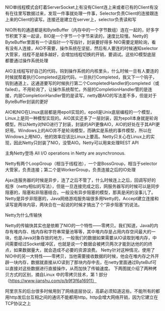 NIO单线程模式会盯着ServerSocket上有没有Client连上来或者已有的Client有没有在往里写数据过来，发现一件事就处理一件事，Selector负责Client的连接跟连上来的Client的读写。连接还是建立在server上，selector负责读和写

NIO所有的通道都是和ByteBuffer（内存中的一个字节数组）连在一起的，好多字节积累下来一起读，BIO是一个字节一个字节来读的，速度比较慢。Netty的ByteBuffer里面有一个读指针一个写指针，封装要好得多
NIO需要定期轮询，看有没有人连接，AIO不需要，操作系统在坚挺，然后有人要连的时候通知selector大管家，线程不是越多越好，会增加线程切换的开销，要调试。这些IO模型底层都要通过操作系统处理

AIO主线程写好自己的代码，钩到操作系统的内核里头，什么时候一旦有人要连的时候就帮着执行Completed这段代码，一旦执行Completed，我又下一个钩子，钩到通道上，这通道要写的时候执行第二个CompletedHandler的completed（或failed）。不用轮询了，让操作系统帮忙。外层的CompletionHandler管的是连接，内层CompletionHandler管的是读写。netty跟AIO的写法差不多，但是对于ByteBuffer封装的更好

AIO和NIO在Linux底层都是用epoll实现的，epoll是Unix底层编程的一个模型，Linux上是同一种模型实现的。AIO其实还多了一层封装，因为epoll本身就是轮询模型。所以Netty对NIO进行了封装，封装的API更像AIO，AIO的好处在于其API更好用。Windows上的AIO并不是轮询模型，而确实是系统的事件模型，所以在Windows上用NIO，他的效率应该比Linux上要高。Netty只关心在Linux上的实现，因此Netty只封装了NIO，没管AIO。Netty可以用来处理REST API

主角Netty登场
All I/O operations in Netty are asynchronous.

Netty有两个LoopGroup（相当于线程池），一个是BossGroup，相当于selector大管家，负责连接；第二个是WorkerGroup，负责连接之后的IO处理

Ajax连服务器的时候是异步，连了之后不管了，什么时候连上之后，回调写好的程序（netty相似的写法），但是一旦连接完成之后，网服务器写的时候可以是同步阻塞的，阻塞和非阻塞结合。一般没有异步阻塞的模型，那真是闲的没事儿了。Netty是异步非阻塞的，Java网络游戏服务端很多用Netty的，Accept建立连接和读写是两块内容，两块合在一起说的时候才搞出了个“异步阻塞”的说法。

Netty为什么传输快

Netty的传输快其实也是依赖了NIO的一个特性——零拷贝。我们知道，Java的内存有堆内存、栈内存和字符串常量池等等，其中堆内存是占用内存空间最大的一块，也是Java对象存放的地方，一般我们的数据如果需要从IO读取到堆内存，中间需要经过Socket缓冲区，也就是说一个数据会被拷贝两次才能到达他的的终点，如果数据量大，就会造成不必要的资源浪费。
Netty针对这种情况，使用了NIO中的另一大特性——零拷贝，当他需要接收数据的时候，他会在堆内存之外开辟一块内存，数据就直接从IO读到了那块内存中去，在netty里面通过ByteBuf可以直接对这些数据进行直接操作，从而加快了传输速度。
下两图就介绍了两种拷贝方式的区别，摘自Linux 中的零拷贝技术，第 1 部分 （https://www.jianshu.com/p/b9f3f6a16911）


阿里京东的后台很多时候用到了网络底层协议，高薪必须知道这些。不能所有的都用http发后台互相之间的通讯不能都用http。http会增大网络开销，因为它建立在TCP协议之上